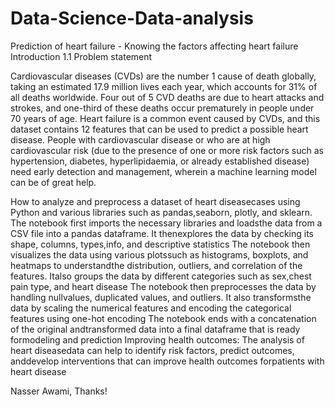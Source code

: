 # Data-Science-Data-analysis
Prediction of heart failure - Knowing the factors affecting heart failure
                               Introduction
1.1 Problem statement
                               
Cardiovascular diseases (CVDs) are the number 1 cause of death globally,
taking an estimated 17.9 million lives each year, which accounts for 31% of
all deaths worldwide. Four out of 5 CVD deaths are due to heart attacks
and strokes, and one-third of these deaths occur prematurely in people
under 70 years of age. Heart failure is a common event caused by CVDs,
and this dataset contains 12 features that can be used to predict a possible
heart disease.
People with cardiovascular disease or who are at high cardiovascular risk
(due to the presence of one or more risk factors such as hypertension,
diabetes, hyperlipidaemia, or already established disease) need early
detection and management, wherein a machine learning model can be of great help.






How to analyze and preprocess a dataset of heart diseasecases using Python and various libraries such as pandas,seaborn, plotly, and sklearn.
The notebook first imports the necessary libraries and loadsthe data from a CSV file into a pandas dataframe. It thenexplores the data by checking its shape, columns, types,info, and descriptive statistics
The notebook then visualizes the data using various plotssuch as histograms, boxplots, and heatmaps to understandthe distribution, outliers, and correlation of the features. Italso groups the data by different categories such as sex,chest pain type, and heart disease
The notebook then preprocesses the data by handling nullvalues, duplicated values, and outliers. It also transformsthe data by scaling the numerical features and encoding
the categorical features using one-hot encoding
The notebook ends with a concatenation of the original andtransformed data into a final dataframe that is ready formodeling and prediction
Improving health outcomes: The analysis of heart diseasedata can help to identify risk factors, predict outcomes, anddevelop interventions that can improve health outcomes forpatients with heart disease


Nasser Awami, Thanks!


